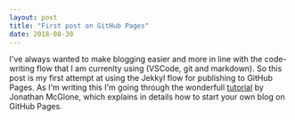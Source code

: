 ```yaml
---
layout: post
title: "First post on GitHub Pages"
date: 2018-08-30
---
```


I've always wanted to make blogging easier and more in line with the code-writing flow that I am currenlty using (VSCode, git and markdown). So this post is my first attempt at using the Jekkyl flow for publishing to GitHub Pages. As I'm writing this I'm going through the wonderfull [tutorial](http://jmcglone.com/guides/github-pages) by Jonathan McGlone, which explains in details how to start your own blog on GitHub Pages.
